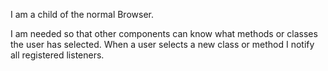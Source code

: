 I am a child of the normal Browser.

I am needed so that other components can know what methods or classes the user has selected.
When a user selects a new class or method I notify all registered listeners.